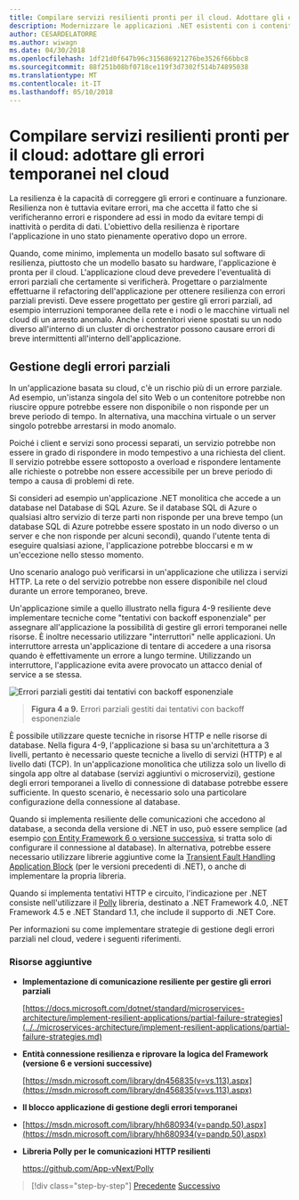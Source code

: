 ```yaml
---
title: Compilare servizi resilienti pronti per il cloud. Adottare gli errori temporanei nel cloud
description: Modernizzare le applicazioni .NET esistenti con i contenitori di Windows e Cloud di Azure | Compilare servizi resilienti pronti per il cloud. Adottare gli errori temporanei nel cloud
author: CESARDELATORRE
ms.author: wiwagn
ms.date: 04/30/2018
ms.openlocfilehash: 1df21d0f647b96c315686921276be3526f66bbc8
ms.sourcegitcommit: 88f251b08bf0718ce119f3d7302f514b74895038
ms.translationtype: MT
ms.contentlocale: it-IT
ms.lasthandoff: 05/10/2018
---
```

# <a name="build-resilient-services-ready-for-the-cloud-embrace-transient-failures-in-the-cloud"></a>Compilare servizi resilienti pronti per il cloud: adottare gli errori temporanei nel cloud

La resilienza è la capacità di correggere gli errori e continuare a funzionare. Resilienza non è tuttavia evitare errori, ma che accetta il fatto che si verificheranno errori e rispondere ad essi in modo da evitare tempi di inattività o perdita di dati. L'obiettivo della resilienza è riportare l'applicazione in uno stato pienamente operativo dopo un errore.

Quando, come minimo, implementa un modello basato sul software di resilienza, piuttosto che un modello basato su hardware, l'applicazione è pronta per il cloud. L'applicazione cloud deve prevedere l'eventualità di errori parziali che certamente si verificherà. Progettare o parzialmente effettuarne il refactoring dell'applicazione per ottenere resilienza con errori parziali previsti. Deve essere progettato per gestire gli errori parziali, ad esempio interruzioni temporanee della rete e i nodi o le macchine virtuali nel cloud di un arresto anomalo. Anche i contenitori viene spostati su un nodo diverso all'interno di un cluster di orchestrator possono causare errori di breve intermittenti all'interno dell'applicazione.

## <a name="handling-partial-failure"></a>Gestione degli errori parziali

In un'applicazione basata su cloud, c'è un rischio più di un errore parziale. Ad esempio, un'istanza singola del sito Web o un contenitore potrebbe non riuscire oppure potrebbe essere non disponibile o non risponde per un breve periodo di tempo. In alternativa, una macchina virtuale o un server singolo potrebbe arrestarsi in modo anomalo.

Poiché i client e servizi sono processi separati, un servizio potrebbe non essere in grado di rispondere in modo tempestivo a una richiesta del client. Il servizio potrebbe essere sottoposto a overload e rispondere lentamente alle richieste o potrebbe non essere accessibile per un breve periodo di tempo a causa di problemi di rete.

Si consideri ad esempio un'applicazione .NET monolitica che accede a un database nel Database di SQL Azure. Se il database SQL di Azure o qualsiasi altro servizio di terze parti non risponde per una breve tempo (un database SQL di Azure potrebbe essere spostato in un nodo diverso o un server e che non risponde per alcuni secondi), quando l'utente tenta di eseguire qualsiasi azione, l'applicazione potrebbe bloccarsi e m w un'eccezione nello stesso momento.

Uno scenario analogo può verificarsi in un'applicazione che utilizza i servizi HTTP. La rete o del servizio potrebbe non essere disponibile nel cloud durante un errore temporaneo, breve.

Un'applicazione simile a quello illustrato nella figura 4-9 resiliente deve implementare tecniche come "tentativi con backoff esponenziale" per assegnare all'applicazione la possibilità di gestire gli errori temporanei nelle risorse. È inoltre necessario utilizzare "interruttori" nelle applicazioni. Un interruttore arresta un'applicazione di tentare di accedere a una risorsa quando è effettivamente un errore a lungo termine. Utilizzando un interruttore, l'applicazione evita avere provocato un attacco denial of service a se stessa.

![Errori parziali gestiti dai tentativi con backoff esponenziale](./media/image9.png)

> **Figura 4 a 9.** Errori parziali gestiti dai tentativi con backoff esponenziale

È possibile utilizzare queste tecniche in risorse HTTP e nelle risorse di database. Nella figura 4-9, l'applicazione si basa su un'architettura a 3 livelli, pertanto è necessario queste tecniche a livello di servizi (HTTP) e al livello dati (TCP). In un'applicazione monolitica che utilizza solo un livello di singola app oltre al database (servizi aggiuntivi o microservizi), gestione degli errori temporanei a livello di connessione di database potrebbe essere sufficiente. In questo scenario, è necessario solo una particolare configurazione della connessione al database.

Quando si implementa resiliente delle comunicazioni che accedono al database, a seconda della versione di .NET in uso, può essere semplice (ad esempio [con Entity Framework 6 o versione successiva](https://msdn.microsoft.com/library/dn456835(v=vs.113).aspx), si tratta solo di configurare il connessione al database). In alternativa, potrebbe essere necessario utilizzare librerie aggiuntive come la [Transient Fault Handling Application Block](https://msdn.microsoft.com/library/hh680934(v=pandp.50).aspx) (per le versioni precedenti di .NET), o anche di implementare la propria libreria.

Quando si implementa tentativi HTTP e circuito, l'indicazione per .NET consiste nell'utilizzare il [Polly](https://github.com/App-vNext/Polly) libreria, destinato a .NET Framework 4.0, .NET Framework 4.5 e .NET Standard 1.1, che include il supporto di .NET Core.

Per informazioni su come implementare strategie di gestione degli errori parziali nel cloud, vedere i seguenti riferimenti.

### <a name="additional-resources"></a>Risorse aggiuntive

-   **Implementazione di comunicazione resiliente per gestire gli errori parziali**

    [https://docs.microsoft.com/dotnet/standard/microservices-architecture/implement-resilient-applications/partial-failure-strategies](../../microservices-architecture/implement-resilient-applications/partial-failure-strategies.md)

-   **Entità connessione resilienza e riprovare la logica del Framework (versione 6 e versioni successive)**

    [https://msdn.microsoft.com/library/dn456835(v=vs.113).aspx](https://msdn.microsoft.com/library/dn456835(v=vs.113).aspx)

-   **Il blocco applicazione di gestione degli errori temporanei**

-   [https://msdn.microsoft.com/library/hh680934(v=pandp.50).aspx](https://msdn.microsoft.com/library/hh680934(v=pandp.50).aspx)

-   **Libreria Polly per le comunicazioni HTTP resilienti**

    https://github.com/App-vNext/Polly

>[!div class="step-by-step"]
[Precedente](when-to-deploy-windows-containers-to-azure-container-service-kubernetes.md)
[Successivo](modernize-your-apps-with-monitoring-and-telemetry.md)
